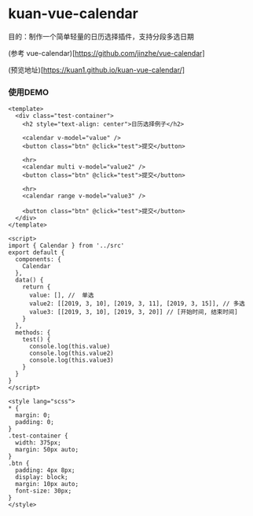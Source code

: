 # kuan-vue-calendar

目的：制作一个简单轻量的日历选择插件，支持分段多选日期

(参考 vue-calendar)[https://github.com/jinzhe/vue-calendar]

(预览地址)[https://kuan1.github.io/kuan-vue-calendar/]

### 使用DEMO
```vue
<template>
  <div class="test-container">
    <h2 style="text-align: center">日历选择例子</h2>

    <calendar v-model="value" />
    <button class="btn" @click="test">提交</button>

    <hr>
    <calendar multi v-model="value2" />
    <button class="btn" @click="test">提交</button>

    <hr>
    <calendar range v-model="value3" />

    <button class="btn" @click="test">提交</button>
  </div>
</template>

<script>
import { Calendar } from '../src'
export default {
  components: {
    Calendar
  },
  data() {
    return {
      value: [], //  单选
      value2: [[2019, 3, 10], [2019, 3, 11], [2019, 3, 15]], // 多选
      value3: [[2019, 3, 10], [2019, 3, 20]] // [开始时间, 结束时间]
    }
  },
  methods: {
    test() {
      console.log(this.value)
      console.log(this.value2)
      console.log(this.value3)
    }
  }
}
</script>

<style lang="scss">
* {
  margin: 0;
  padding: 0;
}
.test-container {
  width: 375px;
  margin: 50px auto;
}
.btn {
  padding: 4px 8px;
  display: block;
  margin: 10px auto;
  font-size: 30px;
}
</style>

```